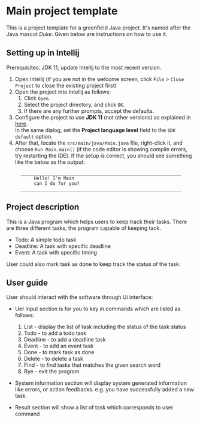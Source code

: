 # Main project template

This is a project template for a greenfield Java project. It's named after the Java mascot _Duke_. Given below are instructions on how to use it.

## Setting up in Intellij

Prerequisites: JDK 11, update Intellij to the most recent version.

1. Open Intellij (if you are not in the welcome screen, click `File` > `Close Project` to close the existing project first)
1. Open the project into Intellij as follows:
   1. Click `Open`.
   1. Select the project directory, and click `OK`.
   1. If there are any further prompts, accept the defaults.
1. Configure the project to use **JDK 11** (not other versions) as explained in [here](https://www.jetbrains.com/help/idea/sdk.html#set-up-jdk).<br>
   In the same dialog, set the **Project language level** field to the `SDK default` option.
3. After that, locate the `src/main/java/Main.java` file, right-click it, and choose `Run Main.main()` (if the code editor is showing compile errors, try restarting the IDE). If the setup is correct, you should see something like the below as the output:
   ```
     ____________________________________________________________
          Hello! I'm Main
          can I do for you?
     ____________________________________________________________
   ```

## Project description
This is a Java program which helps users to keep track their tasks. There are three different tasks, the program capable of keeping tack.
- Todo: A simple todo task
- Deadline: A task with specific deadline
- Event: A task with specific timing

User could also mark task as done to keep track the status of the task.

## User guide
User should interact with the software through Ui interface:
- Uer input section is for you to key in commands which are listed as follows:
   1. List - display the list of task including the status of the task status
   2. Todo - to add a todo task
   3. Deadline - to add a deadline task
   4. Event - to add an event task
   5. Done - to mark task as done
   6. Delete - to delete a task
   7. Find - to find tasks that matches the given search word
   8. Bye - exit the program

- System information section will display system generated information like errors, or action feedbacks. e.g. you
  have successfully added a new task.
- Result section will show a list of task which corresponds to user command